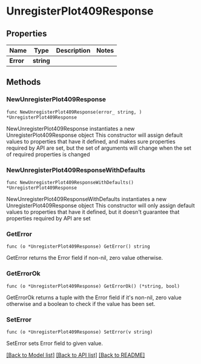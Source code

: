 # UnregisterPlot409Response

## Properties

Name | Type | Description | Notes
------------ | ------------- | ------------- | -------------
**Error** | **string** |  | 

## Methods

### NewUnregisterPlot409Response

`func NewUnregisterPlot409Response(error_ string, ) *UnregisterPlot409Response`

NewUnregisterPlot409Response instantiates a new UnregisterPlot409Response object
This constructor will assign default values to properties that have it defined,
and makes sure properties required by API are set, but the set of arguments
will change when the set of required properties is changed

### NewUnregisterPlot409ResponseWithDefaults

`func NewUnregisterPlot409ResponseWithDefaults() *UnregisterPlot409Response`

NewUnregisterPlot409ResponseWithDefaults instantiates a new UnregisterPlot409Response object
This constructor will only assign default values to properties that have it defined,
but it doesn't guarantee that properties required by API are set

### GetError

`func (o *UnregisterPlot409Response) GetError() string`

GetError returns the Error field if non-nil, zero value otherwise.

### GetErrorOk

`func (o *UnregisterPlot409Response) GetErrorOk() (*string, bool)`

GetErrorOk returns a tuple with the Error field if it's non-nil, zero value otherwise
and a boolean to check if the value has been set.

### SetError

`func (o *UnregisterPlot409Response) SetError(v string)`

SetError sets Error field to given value.



[[Back to Model list]](../README.md#documentation-for-models) [[Back to API list]](../README.md#documentation-for-api-endpoints) [[Back to README]](../README.md)


